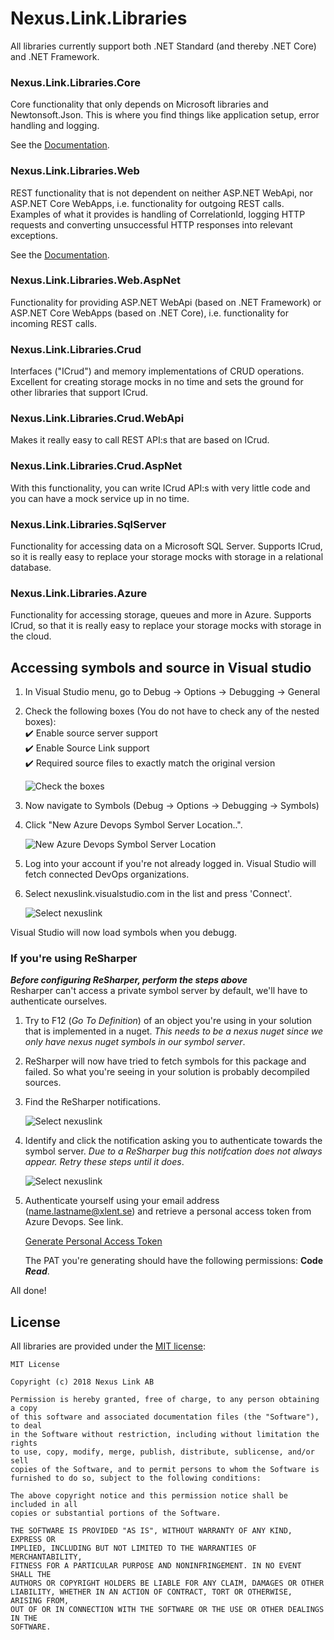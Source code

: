 # Nexus.Link.Libraries

All libraries currently support both .NET Standard (and thereby .NET Core) and .NET Framework.

### Nexus.Link.Libraries.Core

Core functionality that only depends on Microsoft libraries and Newtonsoft.Json. This is where you find things like application setup, error handling and logging.

See the [Documentation](src/Libraries.Core/README.md).

### Nexus.Link.Libraries.Web

REST functionality that is not dependent on neither ASP.NET WebApi, nor ASP.NET Core WebApps, i.e. functionality for outgoing REST calls. Examples of what it provides is handling of CorrelationId, logging HTTP requests and converting unsuccessful HTTP responses into relevant exceptions.

See the [Documentation](src/Libraries.Web/README.md).

### Nexus.Link.Libraries.Web.AspNet

Functionality for providing ASP.NET WebApi (based on .NET Framework) or ASP.NET Core WebApps (based on .NET Core), i.e. functionality for incoming REST calls.

### Nexus.Link.Libraries.Crud

Interfaces ("ICrud") and memory implementations of CRUD operations. Excellent for creating storage mocks in no time and sets the ground for other libraries that support ICrud.

### Nexus.Link.Libraries.Crud.WebApi

Makes it really easy to call REST API:s that are based on ICrud.

### Nexus.Link.Libraries.Crud.AspNet

With this functionality, you can write ICrud API:s with very little code and you can have a mock service up in no time.

### Nexus.Link.Libraries.SqlServer

Functionality for accessing data on a Microsoft SQL Server. Supports ICrud, so it is really easy to replace your storage mocks with storage in a relational database.

### Nexus.Link.Libraries.Azure

Functionality for accessing storage, queues and more in Azure. Supports ICrud, so that it is really easy to replace your storage mocks with storage in the 
cloud.

## Accessing symbols and source in Visual studio
1. In Visual Studio menu, go to Debug &rarr; Options &rarr; Debugging &rarr; General

2. Check the following boxes (You do not have to check any of the nested boxes):\
 :heavy_check_mark: Enable source server support\
 :heavy_check_mark: Enable Source Link support\
 :heavy_check_mark: Required source files to exactly match the original version

    ![Check the boxes](https://fulcrumresources.blob.core.windows.net/files/click-these.PNG)

3. Now navigate to Symbols (Debug &rarr; Options &rarr; Debugging &rarr; Symbols)

4. Click "New Azure Devops Symbol Server Location..".

    ![New Azure Devops Symbol Server Location](https://fulcrumresources.blob.core.windows.net/files/add-azure-devops-symbol-server.PNG)

5. Log into your account if you're not already logged in. Visual Studio will fetch connected DevOps organizations.

6. Select nexuslink.visualstudio.com in the list and press 'Connect'.

    ![Select nexuslink](https://fulcrumresources.blob.core.windows.net/files/select-nexuslink.PNG)

Visual Studio will now load symbols when you debugg.

### **If you're using ReSharper**
***Before configuring ReSharper, perform the steps above***\
Resharper can't access a private symbol server by default, we'll have to authenticate ourselves. 

1. Try to F12 (*Go To Definition*) of an object you're using in your solution that is implemented in a nuget. *This needs to be a nexus nuget since we only have nexus nuget symbols in our symbol server*.

2. ReSharper will now have tried to fetch symbols for this package and failed. So what you're seeing in your solution is probably decompiled sources.

3. Find the ReSharper notifications.
    
    ![Select nexuslink](https://fulcrumresources.blob.core.windows.net/files/resharper-notifications.PNG)

4. Identify and click the notification asking you to authenticate towards the symbol server. *Due to a ReSharper bug this notifcation does not always appear. Retry these steps until it does*.
    
    ![Select nexuslink](https://fulcrumresources.blob.core.windows.net/files/resharper-notification.PNG)

5. Authenticate yourself using your email address (name.lastname@xlent.se) and retrieve a personal access token from Azure Devops. See link.
    
    [Generate Personal Access Token](https://docs.microsoft.com/en-us/azure/devops/organizations/accounts/use-personal-access-tokens-to-authenticate?view=azure-devops&tabs=preview-page)

    The PAT you're generating should have the following permissions: **Code *Read***.

 

All done!

## License

All libraries are provided under the [MIT license](https://choosealicense.com/licenses/mit/):

```
MIT License

Copyright (c) 2018 Nexus Link AB

Permission is hereby granted, free of charge, to any person obtaining a copy
of this software and associated documentation files (the "Software"), to deal
in the Software without restriction, including without limitation the rights
to use, copy, modify, merge, publish, distribute, sublicense, and/or sell
copies of the Software, and to permit persons to whom the Software is
furnished to do so, subject to the following conditions:

The above copyright notice and this permission notice shall be included in all
copies or substantial portions of the Software.

THE SOFTWARE IS PROVIDED "AS IS", WITHOUT WARRANTY OF ANY KIND, EXPRESS OR
IMPLIED, INCLUDING BUT NOT LIMITED TO THE WARRANTIES OF MERCHANTABILITY,
FITNESS FOR A PARTICULAR PURPOSE AND NONINFRINGEMENT. IN NO EVENT SHALL THE
AUTHORS OR COPYRIGHT HOLDERS BE LIABLE FOR ANY CLAIM, DAMAGES OR OTHER
LIABILITY, WHETHER IN AN ACTION OF CONTRACT, TORT OR OTHERWISE, ARISING FROM,
OUT OF OR IN CONNECTION WITH THE SOFTWARE OR THE USE OR OTHER DEALINGS IN THE
SOFTWARE.
```
